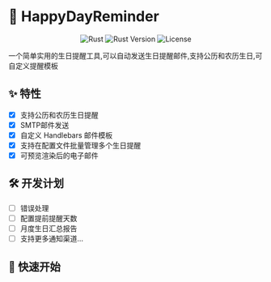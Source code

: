 # 🎂 HappyDayReminder

<div align="center">

![Rust](https://img.shields.io/badge/rust-%23000000.svg?style=flat&logo=rust&logoColor=white)
![Rust Version](https://img.shields.io/badge/rust--version-1.70%2B-orange.svg)
![License](https://img.shields.io/badge/license-MIT-blue.svg)

</div>

一个简单实用的生日提醒工具,可以自动发送生日提醒邮件,支持公历和农历生日,可自定义提醒模板

## ✨ 特性

- [X] 支持公历和农历生日提醒
- [X] SMTP邮件发送
- [X] 自定义 Handlebars 邮件模板
- [X] 支持在配置文件批量管理多个生日提醒
- [X] 可预览渲染后的电子邮件

## 🛠 开发计划

- [ ] 错误处理
- [ ] 配置提前提醒天数
- [ ] 月度生日汇总报告
- [ ] 支持更多通知渠道...

## 🚀 快速开始

<!-- TODO: -->

